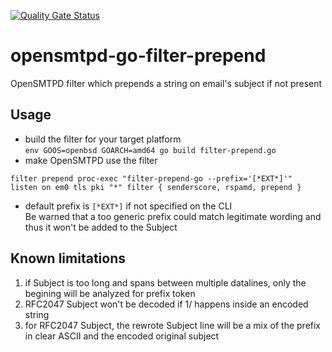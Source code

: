 [![Quality Gate Status](https://sonarcloud.io/api/project_badges/measure?project=mildis_opensmtpd-go-filter-prepend&metric=alert_status)](https://sonarcloud.io/dashboard?id=mildis_opensmtpd-go-filter-prepend)

# opensmtpd-go-filter-prepend
OpenSMTPD filter which prepends a string on email's subject if not present

## Usage
* build the filter for your target platform  
`env GOOS=openbsd GOARCH=amd64 go build filter-prepend.go`
* make OpenSMTPD use the filter
```
filter prepend proc-exec "filter-prepend-go --prefix='[*EXT*]'"
listen on em0 tls pki "*" filter { senderscore, rspamd, prepend }
```
* default prefix is `[*EXT*]` if not specified on the CLI  
Be warned that a too generic prefix could match legitimate wording and thus it won't be added to the Subject

## Known limitations
1. if Subject is too long and spans between multiple datalines, only the begining will be analyzed for prefix token
2. RFC2047 Subject won't be decoded if 1/ happens inside an encoded string
3. for RFC2047 Subject, the rewrote Subject line will be a mix of the prefix in clear ASCII and the encoded original subject
